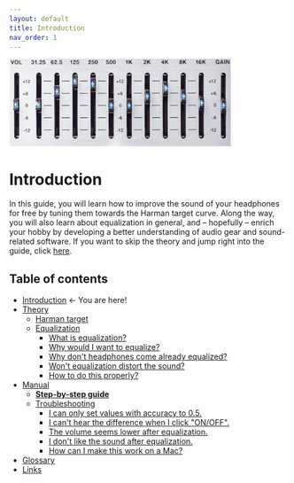 ```yaml
---
layout: default
title: Introduction
nav_order: 1
---
```


![equalizer](images/eq-logo.jpg)

# Introduction

In this guide, you will learn how to improve the sound of your headphones for free by tuning them towards the Harman target curve. Along the way, you will also learn about equalization in general, and – hopefully – enrich your hobby by developing a better understanding of audio gear and sound-related software. If you want to skip the theory and jump right into the guide, click [here](https://komunikacjatechnicznavistula.github.io/kacper-bojakowski/manual/step-by-step-guide/).

## Table of contents

* <a style="pointer-events: none;" href="https://komunikacjatechnicznavistula.github.io/kacper-bojakowski/#introduction" alt="Introduction">Introduction</a> ← You are here!
* [Theory](https://komunikacjatechnicznavistula.github.io/kacper-bojakowski/theory/#theory)
    * [Harman target](https://komunikacjatechnicznavistula.github.io/kacper-bojakowski/theory/harman-target/#harman-target)
    * [Equalization](https://komunikacjatechnicznavistula.github.io/kacper-bojakowski/theory/Equalization/#equalization)
       * [What is equalization?](https://komunikacjatechnicznavistula.github.io/kacper-bojakowski/theory/Equalization/what-equalization/#what-is-equalization)
       * [Why would I want to equalize?](https://komunikacjatechnicznavistula.github.io/kacper-bojakowski/theory/Equalization/why-equalize/#why-would-i-want-to-equalize)
       * [Why don't headphones come already equalized?](https://komunikacjatechnicznavistula.github.io/kacper-bojakowski/theory/Equalization/why-produce/#why-dont-manufacturers-produce-already-equalized-heaphones)
       * [Won't equalization distort the sound?](https://komunikacjatechnicznavistula.github.io/kacper-bojakowski/theory/Equalization/will-distort/#wont-equalization-distort-the-sound)
       * [How to do this properly?](https://komunikacjatechnicznavistula.github.io/kacper-bojakowski/theory/Equalization/how-properly/#how-to-do-this-properly)
* [Manual]()
    * [**Step-by-step guide**](https://komunikacjatechnicznavistula.github.io/kacper-bojakowski/manual/step-by-step-guide/)
    * [Troubleshooting](https://komunikacjatechnicznavistula.github.io/kacper-bojakowski/manual/troubleshooting/)
       * [I can only set values with accuracy to 0.5.](https://komunikacjatechnicznavistula.github.io/kacper-bojakowski/manual/troubleshooting/values-accuracy/#i-can-only-set-values-with-accuracy-to-05)
       * [I can't hear the difference when I click "ON/OFF".](https://komunikacjatechnicznavistula.github.io/kacper-bojakowski/manual/troubleshooting/difference-click/#i-cant-hear-the-difference-when-i-click-onoff)
       * [The volume seems lower after equalization.](https://komunikacjatechnicznavistula.github.io/kacper-bojakowski/manual/troubleshooting/volume-lower/#the-volume-is-lower-when-i-turn-on-the-equalization)
       * [I don't like the sound after equalization.](https://komunikacjatechnicznavistula.github.io/kacper-bojakowski/manual/troubleshooting/dislike-sound/#i-have-set-it-all-right-but-i-dont-like-the-way-it-sounds)
       * [How can I make this work on a Mac?](https://komunikacjatechnicznavistula.github.io/kacper-bojakowski/manual/troubleshooting/work-mac/#how-can-i-make-this-work-on-a-mac)
* [Glossary](https://komunikacjatechnicznavistula.github.io/kacper-bojakowski/glossary/)
* [Links](https://komunikacjatechnicznavistula.github.io/kacper-bojakowski/links/)
